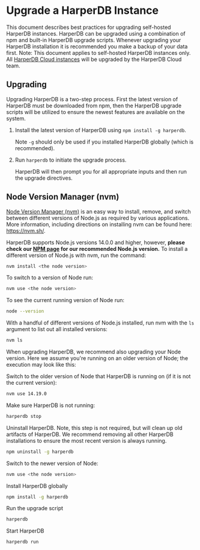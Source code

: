 # Upgrade a HarperDB Instance

This document describes best practices for upgrading self-hosted HarperDB instances. HarperDB can be upgraded using a combination of npm and built-in HarperDB upgrade scripts.  Whenever upgrading your HarperDB installation it is recommended you make a backup of your data first.
Note: This document applies to self-hosted HarperDB instances only. All [HarperDB Cloud instances](../harperdb-cloud/index.md) will be upgraded by the HarperDB Cloud team.

## Upgrading
Upgrading HarperDB is a two-step process. First the latest version of HarperDB must be downloaded from npm, then the HarperDB upgrade scripts will be utilized to ensure the newest features are available on the system.

1) Install the latest version of HarperDB using `npm install -g harperdb`.

   Note `-g` should only be used if you installed HarperDB globally (which is recommended). 
2) Run `harperdb` to initiate the upgrade process.

   HarperDB will then prompt you for all appropriate inputs and then run the upgrade directives.


## Node Version Manager (nvm)

[Node Version Manager (nvm)](http://nvm.sh/) is an easy way to install, remove, and switch between different versions of Node.js as required by various applications. More information, including directions on installing nvm can be found here: https://nvm.sh/.

HarperDB supports Node.js versions 14.0.0 and higher, however, **please check our [NPM page](https://www.npmjs.com/package/harperdb) for our recommended Node.js version.**
 To install a different version of Node.js with nvm, run the command:
```bash
nvm install <the node version>
```

To switch to a version of Node run:

```bash
nvm use <the node version>
```

To see the current running version of Node run:

```bash
node --version
```

With a handful of different versions of Node.js installed, run nvm with the `ls` argument to list out all installed versions:

```bash
nvm ls
```

When upgrading HarperDB, we recommend also upgrading your Node version. Here we assume you're running on an older version of Node; the execution may look like this:

Switch to the older version of Node that HarperDB is running on (if it is not the current version):

```bash
nvm use 14.19.0
```

Make sure HarperDB is not running:

```bash
harperdb stop
```

Uninstall HarperDB. Note, this step is not required, but will clean up old artifacts of HarperDB. We recommend removing all other HarperDB installations to ensure the most recent version is always running.

```bash
npm uninstall -g harperdb
```

Switch to the newer version of Node:

```bash
nvm use <the node version>
```

Install HarperDB globally

```bash
npm install -g harperdb
```

Run the upgrade script

```bash
harperdb
```

Start HarperDB

```bash
harperdb run
```